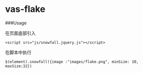 vas-flake
=========
###Usage

 在页面底部引入
```
<script src="js/snowfall.jquery.js"></script>
```

在脚本中执行
```
$(element).snowfall({image :"images/flake.png", minSize: 10, maxSize:32})
```
